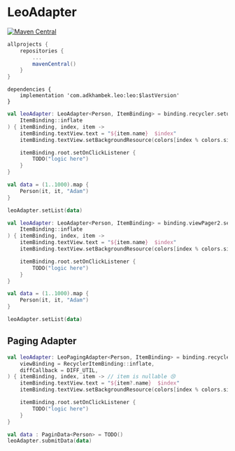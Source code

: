 # LeoAdapter
[![Maven Central](https://img.shields.io/maven-central/v/com.adkhambek.leo/leo.svg?label=Maven%20Central)](https://search.maven.org/search?q=g:%com.adkhambek.leo)

```gradle
allprojects {
    repositories {
        ...
        mavenCentral()
    }
}
```

```grad
dependencies {
    implementation 'com.adkhambek.leo:leo:$lastVersion'
}
```

```kotlin
val leoAdapter: LeoAdapter<Person, ItemBinding> = binding.recycler.setupAdapter(
    ItemBinding::inflate
) { itemBinding, index, item ->
    itemBinding.textView.text = "${item.name}  $index"
    itemBinding.textView.setBackgroundResource(colors[index % colors.size])

    itemBinding.root.setOnClickListener {
        TODO("logic here")
    }
}

val data = (1..1000).map {
    Person(it, it, "Adam")
}

leoAdapter.setList(data)
```


```kotlin
val leoAdapter: LeoAdapter<Person, ItemBinding> = binding.viewPager2.setupAdapter(
    ItemBinding::inflate
) { itemBinding, index, item ->
    itemBinding.textView.text = "${item.name}  $index"
    itemBinding.textView.setBackgroundResource(colors[index % colors.size])

    itemBinding.root.setOnClickListener {
        TODO("logic here")
    }
}

val data = (1..1000).map {
    Person(it, it, "Adam")
}

leoAdapter.setList(data)
```

## Paging Adapter
```kotlin
val leoAdapter: LeoPagingAdapter<Person, ItemBinding> = binding.recycler.setupPagingAdapter(
    viewBinding = RecyclerItemBinding::inflate,
    diffCallback = DIFF_UTIL,
) { itemBinding, index, item -> // item is nullable 😢
    itemBinding.textView.text = "${item?.name}  $index"
    itemBinding.textView.setBackgroundResource(colors[index % colors.size])

    itemBinding.root.setOnClickListener {
        TODO("logic here")
    }
}

val data : PaginData<Person> = TODO()
leoAdapter.submitData(data)
```